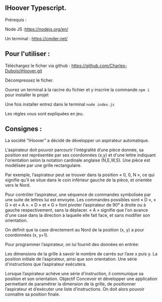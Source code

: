 ## IHoover Typescript.

Prérequis :

Node JS :https://nodejs.org/en/

Un terminal : https://cmder.net/

## Pour l'utiliser :

Téléchargez le ficher via github : https://github.com/Charles-Dubois/iHoover.git

Décompressez le ficher.

Ouvrez un terminal à la racine du fichier et y inscrire la commande `npm i` pour installer le projet

Une fois installer entrez dans le terminal `node index.js`

Les règles vous sont expliquées en jeu.

## Consignes :

La société “iHoover” a décidé de développer un aspirateur automatique.

L’aspirateur doit pouvoir parcourir l'intégralité d’une pièce donnée, sa position est représentée par ses coordonnées (x,y) et d'une lettre indiquant l'orientation selon la notation cardinale anglaise (N,E,W,S). Une pièce est modélisée par une grille rectangulaire.

Par exemple, l’aspirateur peut se trouver dans la position « 0, 0, N », ce qui signifie qu’il se situe dans le coin inférieur gauche de la pièce, et orientée vers le Nord.

Pour contrôler l’aspirateur, une séquence de commandes symbolisée par une suite de lettres lui est envoyée. Les commandes possibles sont « D », « G » et « A ». « D » et « G » font pivoter l’aspirateur de 90° à droite ou à gauche respectivement, sans la déplacer. « A » signifie que l'on avance d'une case dans la direction à laquelle elle fait face, et sans modifier son orientation.

On définit que la case directement au Nord de la position (x, y) a pour coordonnées (x, y+1).

Pour programmer l’aspirateur, on lui fournit des données en entrée:

Les dimensions de la grille à savoir le nombre de carrés sur l’axe x puis y.
La position initiale de l’aspirateur, ainsi que son orientation.
Une série d'instructions que l’aspirateur exécutera.

Lorsque l’aspirateur achève une série d'instruction, il communique sa position et son orientation.
Objectif
Concevoir et développer une application permettant de paramétrer la dimension de la grille, de positionner l’aspirateur et d’exécuter une liste d’instructions. On doit alors pouvoir connaître sa position finale.
